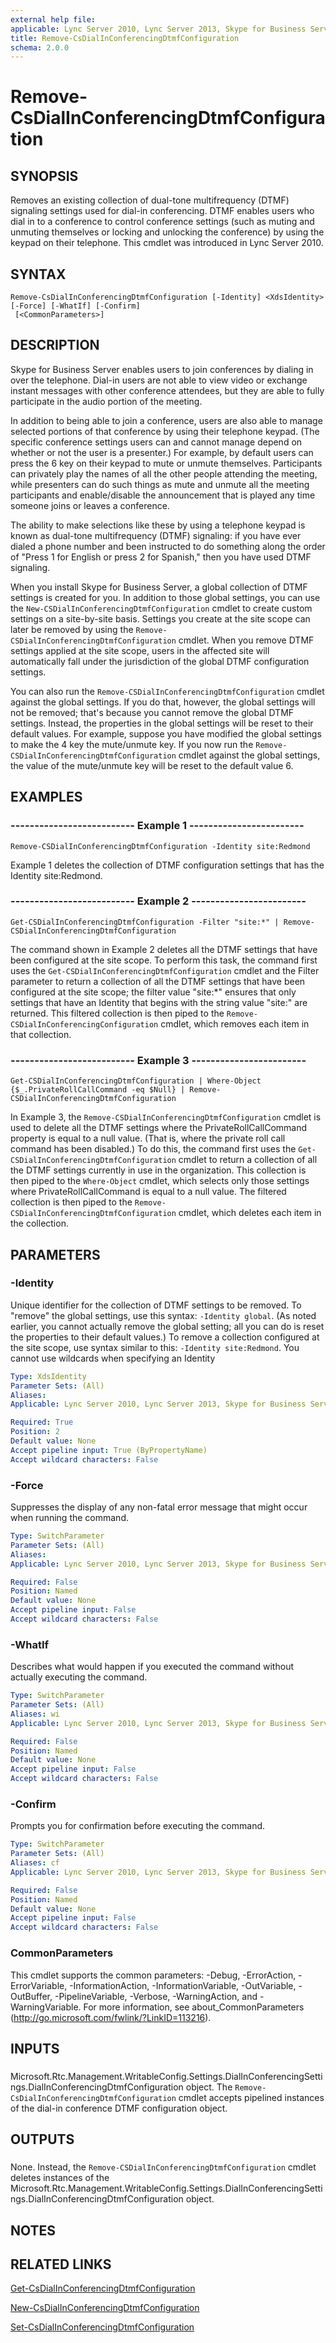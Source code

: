 ```yaml
---
external help file: 
applicable: Lync Server 2010, Lync Server 2013, Skype for Business Server 2015
title: Remove-CsDialInConferencingDtmfConfiguration
schema: 2.0.0
---
```


# Remove-CsDialInConferencingDtmfConfiguration

## SYNOPSIS
Removes an existing collection of dual-tone multifrequency (DTMF) signaling settings used for dial-in conferencing.
DTMF enables users who dial in to a conference to control conference settings (such as muting and unmuting themselves or locking and unlocking the conference) by using the keypad on their telephone.
This cmdlet was introduced in Lync Server 2010.


## SYNTAX

```
Remove-CsDialInConferencingDtmfConfiguration [-Identity] <XdsIdentity> [-Force] [-WhatIf] [-Confirm]
 [<CommonParameters>]
```

## DESCRIPTION
Skype for Business Server enables users to join conferences by dialing in over the telephone.
Dial-in users are not able to view video or exchange instant messages with other conference attendees, but they are able to fully participate in the audio portion of the meeting.

In addition to being able to join a conference, users are also able to manage selected portions of that conference by using their telephone keypad.
(The specific conference settings users can and cannot manage depend on whether or not the user is a presenter.) For example, by default users can press the 6 key on their keypad to mute or unmute themselves.
Participants can privately play the names of all the other people attending the meeting, while presenters can do such things as mute and unmute all the meeting participants and enable/disable the announcement that is played any time someone joins or leaves a conference.

The ability to make selections like these by using a telephone keypad is known as dual-tone multifrequency (DTMF) signaling: if you have ever dialed a phone number and been instructed to do something along the order of "Press 1 for English or press 2 for Spanish," then you have used DTMF signaling.

When you install Skype for Business Server, a global collection of DTMF settings is created for you.
In addition to those global settings, you can use the `New-CSDialInConferencingDtmfConfiguration` cmdlet to create custom settings on a site-by-site basis.
Settings you create at the site scope can later be removed by using the `Remove-CSDialInConferencingDtmfConfiguration` cmdlet.
When you remove DTMF settings applied at the site scope, users in the affected site will automatically fall under the jurisdiction of the global DTMF configuration settings.

You can also run the `Remove-CSDialInConferencingDtmfConfiguration` cmdlet against the global settings.
If you do that, however, the global settings will not be removed; that's because you cannot remove the global DTMF settings.
Instead, the properties in the global settings will be reset to their default values.
For example, suppose you have modified the global settings to make the 4 key the mute/unmute key.
If you now run the `Remove-CSDialInConferencingDtmfConfiguration` cmdlet against the global settings, the value of the mute/unmute key will be reset to the default value 6.


## EXAMPLES

### -------------------------- Example 1 ------------------------
```
Remove-CSDialInConferencingDtmfConfiguration -Identity site:Redmond
```

Example 1 deletes the collection of DTMF configuration settings that has the Identity site:Redmond.


### -------------------------- Example 2 ------------------------
```
Get-CSDialInConferencingDtmfConfiguration -Filter "site:*" | Remove-CSDialInConferencingDtmfConfiguration
```

The command shown in Example 2 deletes all the DTMF settings that have been configured at the site scope.
To perform this task, the command first uses the `Get-CSDialInConferencingDtmfConfiguration` cmdlet and the Filter parameter to return a collection of all the DTMF settings that have been configured at the site scope; the filter value "site:*" ensures that only settings that have an Identity that begins with the string value "site:" are returned.
This filtered collection is then piped to the `Remove-CSDialInConferencingConfiguration` cmdlet, which removes each item in that collection.


### -------------------------- Example 3 ------------------------
```
Get-CSDialInConferencingDtmfConfiguration | Where-Object {$_.PrivateRollCallCommand -eq $Null} | Remove-CSDialInConferencingDtmfConfiguration
```

In Example 3, the `Remove-CSDialInConferencingDtmfConfiguration` cmdlet is used to delete all the DTMF settings where the PrivateRollCallCommand property is equal to a null value.
(That is, where the private roll call command has been disabled.) To do this, the command first uses the `Get-CSDialInConferencingDtmfConfiguration` cmdlet to return a collection of all the DTMF settings currently in use in the organization.
This collection is then piped to the `Where-Object` cmdlet, which selects only those settings where PrivateRollCallCommand is equal to a null value.
The filtered collection is then piped to the `Remove-CSDialInConferencingDtmfConfiguration` cmdlet, which deletes each item in the collection.


## PARAMETERS

### -Identity
Unique identifier for the collection of DTMF settings to be removed.
To "remove" the global settings, use this syntax: `-Identity global`.
(As noted earlier, you cannot actually remove the global setting; all you can do is reset the properties to their default values.) To remove a collection configured at the site scope, use syntax similar to this: `-Identity site:Redmond`.
You cannot use wildcards when specifying an Identity

```yaml
Type: XdsIdentity
Parameter Sets: (All)
Aliases: 
Applicable: Lync Server 2010, Lync Server 2013, Skype for Business Server 2015

Required: True
Position: 2
Default value: None
Accept pipeline input: True (ByPropertyName)
Accept wildcard characters: False
```

### -Force
Suppresses the display of any non-fatal error message that might occur when running the command.

```yaml
Type: SwitchParameter
Parameter Sets: (All)
Aliases: 
Applicable: Lync Server 2010, Lync Server 2013, Skype for Business Server 2015

Required: False
Position: Named
Default value: None
Accept pipeline input: False
Accept wildcard characters: False
```

### -WhatIf
Describes what would happen if you executed the command without actually executing the command.

```yaml
Type: SwitchParameter
Parameter Sets: (All)
Aliases: wi
Applicable: Lync Server 2010, Lync Server 2013, Skype for Business Server 2015

Required: False
Position: Named
Default value: None
Accept pipeline input: False
Accept wildcard characters: False
```

### -Confirm
Prompts you for confirmation before executing the command.

```yaml
Type: SwitchParameter
Parameter Sets: (All)
Aliases: cf
Applicable: Lync Server 2010, Lync Server 2013, Skype for Business Server 2015

Required: False
Position: Named
Default value: None
Accept pipeline input: False
Accept wildcard characters: False
```

### CommonParameters
This cmdlet supports the common parameters: -Debug, -ErrorAction, -ErrorVariable, -InformationAction, -InformationVariable, -OutVariable, -OutBuffer, -PipelineVariable, -Verbose, -WarningAction, and -WarningVariable. For more information, see about_CommonParameters (http://go.microsoft.com/fwlink/?LinkID=113216).

## INPUTS

###  
Microsoft.Rtc.Management.WritableConfig.Settings.DialInConferencingSettings.DialInConferencingDtmfConfiguration object.
The `Remove-CsDialInConferencingDtmfConfiguration` cmdlet accepts pipelined instances of the dial-in conference DTMF configuration object.

## OUTPUTS

###  
None.
Instead, the `Remove-CSDialInConferencingDtmfConfiguration` cmdlet deletes instances of the Microsoft.Rtc.Management.WritableConfig.Settings.DialInConferencingSettings.DialInConferencingDtmfConfiguration object.

## NOTES

## RELATED LINKS

[Get-CsDialInConferencingDtmfConfiguration](Get-CsDialInConferencingDtmfConfiguration.md)

[New-CsDialInConferencingDtmfConfiguration](New-CsDialInConferencingDtmfConfiguration.md)

[Set-CsDialInConferencingDtmfConfiguration](Set-CsDialInConferencingDtmfConfiguration.md)
